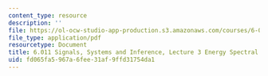```yaml
---
content_type: resource
description: ''
file: https://ol-ocw-studio-app-production.s3.amazonaws.com/courses/6-011-signals-systems-and-inference-spring-2018/fd065fa5967a6fee31af9ffd31754da1_MIT6_011S18lec3.pdf
file_type: application/pdf
resourcetype: Document
title: 6.011 Signals, Systems and Inference, Lecture 3 Energy Spectral Density
uid: fd065fa5-967a-6fee-31af-9ffd31754da1
---
```

